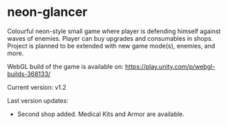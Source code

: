 # neon-glancer

Colourful neon-style small game where player is defending himself against waves of enemies. Player can buy upgrades and consumables in shops. Project is planned to be extended with new game mode(s), enemies, and more. 

WebGL build of the game is available on:
https://play.unity.com/p/webgl-builds-368133/

Current version: v1.2

Last version updates:
- Second shop added. Medical Kits and Armor are available.
